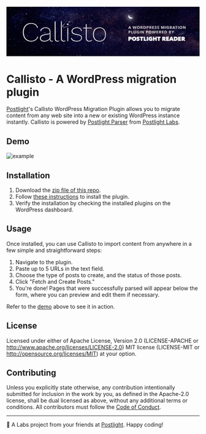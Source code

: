 ![callisto](/assets/callisto.png)

# Callisto - A WordPress migration plugin
[Postlight](https://postlight.com)'s Callisto WordPress Migration Plugin allows
you to migrate content from any web site into a new or existing WordPress
instance instantly. Callisto is powered by [Postlight Parser](https://github.com/postlight/parser) from [Postlight
Labs](https://postlight.com/labs).

## Demo
![example](/assets/demo.gif)

## Installation
1. Download the [zip file of this
   repo](https://github.com/postlight/wp-callisto-migrator/archive/master.zip).
1. Follow [these
   instructions](https://wordpress.org/support/article/managing-plugins/#installing-plugins)
   to install the plugin.
1. Verify the installation by checking the installed plugins on the WordPress
   dashboard.

## Usage
Once installed, you can use Callisto to import content from anywhere in a few
simple and straightforward steps:

  1. Navigate to the plugin.
  1. Paste up to 5 URLs in the text field.
  1. Choose the type of posts to create, and the status of those posts.
  1. Click "Fetch and Create Posts."
  1. You're done! Pages that were successfully parsed will appear below the
     form, where you can preview and edit them if necessary.

Refer to the [demo](#demo) above to see it in action.

## License

Licensed under either of
Apache License, Version 2.0 (LICENSE-APACHE or http://www.apache.org/licenses/LICENSE-2.0)
MIT license (LICENSE-MIT or http://opensource.org/licenses/MIT)
at your option.

## Contributing

Unless you explicitly state otherwise, any contribution intentionally submitted
for inclusion in the work by you, as defined in the Apache-2.0 license, shall
be dual licensed as above, without any additional terms or conditions. All
contributors must follow the [Code of Conduct](/CODE_OF_CONDUCT.md).

---

🔬 A Labs project from your friends at [Postlight](https://postlight.com/).
Happy coding!
